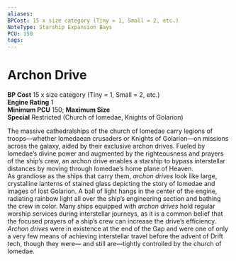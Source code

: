 ```yaml
---
aliases: 
BPCost: 15 x size category (Tiny = 1, Small = 2, etc.)  
NoteType: Starship Expansion Bays
PCU: 150
tags: 
---
```


# Archon Drive

**BP Cost** 15 x size category (Tiny = 1, Small = 2, etc.)  
**Engine Rating** 1  
**Minimum PCU** 150; **Maximum Size**  
**Special** Restricted (Church of Iomedae, Knights of Golarion)  
  
The massive cathedralships of the church of Iomedae carry legions of troops—whether Iomedaean crusaders or Knights of Golarion—on missions across the galaxy, aided by their exclusive archon drives. Fueled by Iomedae’s divine power and augmented by the righteousness and prayers of the ship’s crew, an archon drive enables a starship to bypass interstellar distances by moving through Iomedae’s home plane of Heaven.  
As grandiose as the ships that carry them, _archon drives_ look like large, crystalline lanterns of stained glass depicting the story of Iomedae and images of lost Golarion. A ball of light hangs in the center of the engine, radiating rainbow light all over the ship’s engineering section and bathing the crew in color. Many ships equipped with _archon drives_ hold regular worship services during interstellar journeys, as it is a common belief that the focused prayers of a ship’s crew can increase the drive’s efficiency.  
_Archon drives_ were in existence at the end of the Gap and were one of only a very few means of achieving interstellar travel before the advent of Drift tech, though they were— and still are—tightly controlled by the church of Iomedae.